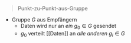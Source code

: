 > Punkt-zu-Punkt-aus-Gruppe

- Gruppe $G$ aus Empfängern
	- Daten wird nur an _ein_ $g_0 \in G$ gesendet
	- $g_0$ verteilt [[Daten]] an _alle anderen_ $g_{i} \in G$